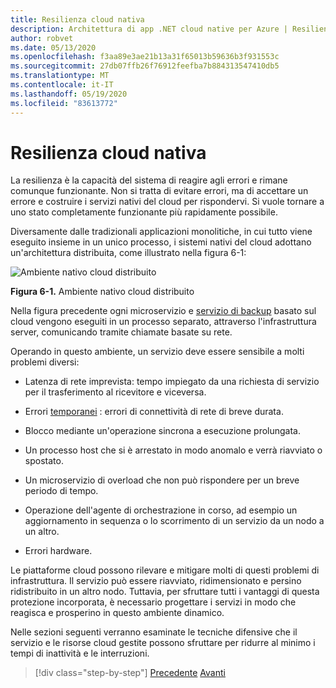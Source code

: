 ```yaml
---
title: Resilienza cloud nativa
description: Architettura di app .NET cloud native per Azure | Resilienza nativa del cloud
author: robvet
ms.date: 05/13/2020
ms.openlocfilehash: f3aa89e3ae21b13a31f65013b59636b3f931553c
ms.sourcegitcommit: 27db07ffb26f76912feefba7b884313547410db5
ms.translationtype: MT
ms.contentlocale: it-IT
ms.lasthandoff: 05/19/2020
ms.locfileid: "83613772"
---
```

# <a name="cloud-native-resiliency"></a>Resilienza cloud nativa

La resilienza è la capacità del sistema di reagire agli errori e rimane comunque funzionante. Non si tratta di evitare errori, ma di accettare un errore e costruire i servizi nativi del cloud per rispondervi. Si vuole tornare a uno stato completamente funzionante più rapidamente possibile.

Diversamente dalle tradizionali applicazioni monolitiche, in cui tutto viene eseguito insieme in un unico processo, i sistemi nativi del cloud adottano un'architettura distribuita, come illustrato nella figura 6-1:

![Ambiente nativo cloud distribuito](./media/distributed-cloud-native-environment.png)

**Figura 6-1.** Ambiente nativo cloud distribuito

Nella figura precedente ogni microservizio e [servizio di backup](https://12factor.net/backing-services) basato sul cloud vengono eseguiti in un processo separato, attraverso l'infrastruttura server, comunicando tramite chiamate basate su rete.

Operando in questo ambiente, un servizio deve essere sensibile a molti problemi diversi:

- Latenza di rete imprevista: tempo impiegato da una richiesta di servizio per il trasferimento al ricevitore e viceversa.

- Errori [temporanei](https://docs.microsoft.com/azure/architecture/best-practices/transient-faults) : errori di connettività di rete di breve durata.

- Blocco mediante un'operazione sincrona a esecuzione prolungata.

- Un processo host che si è arrestato in modo anomalo e verrà riavviato o spostato.

- Un microservizio di overload che non può rispondere per un breve periodo di tempo.

- Operazione dell'agente di orchestrazione in corso, ad esempio un aggiornamento in sequenza o lo scorrimento di un servizio da un nodo a un altro.

- Errori hardware.

Le piattaforme cloud possono rilevare e mitigare molti di questi problemi di infrastruttura. Il servizio può essere riavviato, ridimensionato e persino ridistribuito in un altro nodo.  Tuttavia, per sfruttare tutti i vantaggi di questa protezione incorporata, è necessario progettare i servizi in modo che reagisca e prosperino in questo ambiente dinamico.

Nelle sezioni seguenti verranno esaminate le tecniche difensive che il servizio e le risorse cloud gestite possono sfruttare per ridurre al minimo i tempi di inattività e le interruzioni.

>[!div class="step-by-step"]
>[Precedente](elastic-search-in-azure.md) 
> [Avanti](application-resiliency-patterns.md)
